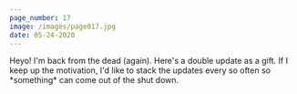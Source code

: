 ```yaml
---
page_number: 17
image: /images/page017.jpg
date: 05-24-2020
---
```

Heyo! I'm back from the dead (again). Here's a double update as a gift. If I keep up the motivation, I'd like to stack the updates every so often so \*something\* can come out of the shut down.
